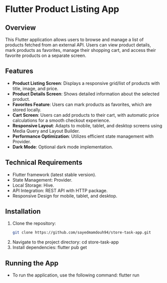# Flutter Product Listing App

## Overview
This Flutter application allows users to browse and manage a list of products fetched from an external API. Users can view product details, mark products as favorites, manage their shopping cart, and access their favorite products on a separate screen.

## Features
- **Product Listing Screen**: Displays a responsive grid/list of products with title, image, and price.
- **Product Details Screen**: Shows detailed information about the selected product.
- **Favorites Feature**: Users can mark products as favorites, which are stored locally.
- **Cart Screen**: Users can add products to their cart, with automatic price calculations for a smooth checkout experience.
- **Responsive Layout**: Adapts to mobile, tablet, and desktop screens using Media Query and Layout Builder.
- **Performance Optimization**: Utilizes efficient state management with Provider.
- **Dark Mode**: Optional dark mode implementation.

## Technical Requirements
- Flutter framework (latest stable version).
- State Management: Provider.
- Local Storage: Hive.
- API Integration: REST API with HTTP package.
- Responsive Design for mobile, tablet, and desktop.

## Installation
1. Clone the repository:
   ```bash
   git clone https://github.com/sayedmamdouh94/store-task-app.git
2. Navigate to the project directory:
  cd store-task-app
3. Install dependencies:
  flutter pub get
## Running the App
- To run the application, use the following command:
  flutter run
